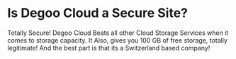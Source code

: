 # Is Degoo Cloud a Secure Site?

Totally Secure! Degoo Cloud Beats all other Cloud Storage Services 
when it comes to storage capacity. It Also, gives you 100 GB of free
storage, totally legitimate! And the best part is that its a Switzerland
based company!
